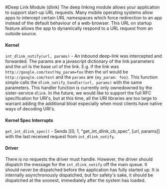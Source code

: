 #Deep Link Module (dlink)
The deep linking module allows your application to support start-up URL requests. Many mobile operating systems allow apps to intercept certain URL namespaces which force redirection to an app instead of the default behaviour of a web-browser. This URL on startup feature allows the app to dynamically respond to a URL request from an outside source.

#### Kernel
`int_dlink_notify(url, params)` - An inbound deep-link was intercepted and forwarded. The params are a javascript dictionary of the link parameters and
the url is the base url of the link.  E.g. if the link was `http://google.com/test?my_param=foo` then the url would be `http://google.com/test` and the
`params` are `{my_param: foo}`. This function simple calls the `dlink_notify_handler(url, params)` with the same
parameters. This handler function is currently only ownedowned by the sister-service `dlink`. In the future, we would
like to support the full RFC specification for URI's, but at this time, all the URI libraries are too large to warrant adding the additional bloat especially when
most clients have native ways of decoding URI's.

#### Kernel Spec Interrupts
`get_int_dlink_spec()` - Sends [[0, 1, "get_int_dlink_cb_spec", [url, params]] with the last received request from `int_dlink_notify`.

#### Driver
There is no requests the driver must handle. However, the driver should dispatch the message for the `int_dlink_notify` off the main queue. It should never be dispatched
before the application has fully started up. It is internally asynchronously dispatched, but for safety's sake, it should be dispatched at the soonest, immediately after
the system has loaded.
